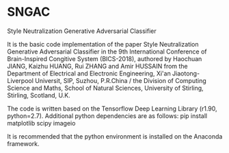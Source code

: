 # SNGAC
Style Neutralization Generative Adversarial Classifier

It is the basic code implementation of the paper Style Neutralization Generative Adversarial Classifier in the 9th International Conference of Brain-Inspired Congitive System  (BICS-2018), authored by Haochuan JIANG, Kaizhu HUANG, Rui ZHANG and Amir HUSSAIN from the Department of Electrical and Electronic Engineering, Xi'an Jiaotong-Liverpool Universit, SIP, Suzhou, P.R.China / the Division of Computing Science and Maths, School of Natural Sciences, University of Stirling, Stirling, Scotland, U.K. 

The code is written based on the Tensorflow Deep Learning Library (r1.90, python=2.7). Additional python dependencies are as follows:
                                    pip install matplotlib scipy imageio

It is recommended that the python environment is installed on the Anaconda framework.
